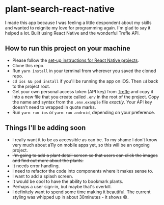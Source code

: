 # plant-search-react-native

I made this app because I was feeling a little despondent about my skills and wanted to reignite my love for programming again. I'm glad to say it helped a lot. Built using React Native and the wonderful Trefle API.
## How to run this project on your machine

- Please follow the [set-up instructions for React Native projects](https://reactnative.dev/docs/environment-setup).
- Clone this repo.
- Run `yarn install` in your terminal from wherever you saved the cloned repo.
- `cd ios && pod install` if you'll be running the app on iOS. Then `cd` back to the project root.
- Get your own personal access token (API key) from [Trefle](https://docs.trefle.io/docs/guides/getting-started/) and copy it into a new file that you create called `.env` in the root of the project. Copy the name and syntax from the `.env.example` file *exactly*. Your API key doesn't need to wrapped in quote marks.
- Run `yarn run ios` or `yarn run android`, depending on your preference.
## Things I'll be adding soon

- I really want it to be as accessible as can be. To my shame I don't know very much about a11y on mobile apps yet, so this will be an ongoing project.
- ~~I'm going to add a plant detail screen so that users can click the images and find out more about the plants.~~
- It needs error handling.
- I need to refactor the code into components where it makes sense to.
- I want to add a splash screen.
- It would be cool to have the ability to bookmark plants.
- Perhaps a user sign-in, but maybe that's overkill.
- I definitely want to spend some time making it beautiful. The current styling was whipped up in about 30minutes - it shows 😅.

